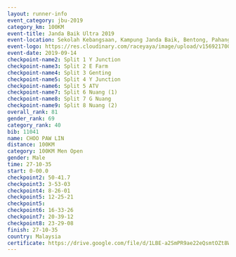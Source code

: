```yaml
---
layout: runner-info 
event_category: jbu-2019 
category_km: 100KM 
event-title: Janda Baik Ultra 2019
event-location: Sekolah Kebangsaan, Kampung Janda Baik, Bentong, Pahang, Malaysia 
event-logo: https://res.cloudinary.com/raceyaya/image/upload/v1569217009/logo/janda-baik_vch1pc.jpg 
event-date: 2019-09-14 
checkpoint-name2: Split 1 Y Junction 
checkpoint-name3: Split 2 E Farm 
checkpoint-name4: Split 3 Genting 
checkpoint-name5: Split 4 Y Junction 
checkpoint-name6: Split 5 ATV 
checkpoint-name7: Split 6 Nuang (1) 
checkpoint-name8: Split 7 G Nuang 
checkpoint-name9: Split 8 Nuang (2) 
overall_rank: 81
gender_rank: 69
category_rank: 40
bib: 11041
name: CHOO PAW LIN
distance: 100KM
category: 100KM Men Open
gender: Male
time: 27-10-35
start: 0-00.0
checkpoint2: 50-41.7
checkpoint3: 3-53-03
checkpoint4: 8-26-01
checkpoint5: 12-25-21
checkpoint5: 
checkpoint6: 16-33-26
checkpoint7: 20-39-12
checkpoint8: 23-29-08
finish: 27-10-35
country: Malaysia
certificate: https://drive.google.com/file/d/1LBE-a2SmPR9ae22eQsmtOZt8WGBxSZRm/view?usp=sharing
---
```

